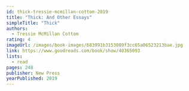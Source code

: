 ```yaml
---
id: thick-tressie-mcmillan-cottom-2019
title: "Thick: And Other Essays"
simpleTitle: "Thick"
authors:
  - Tressie McMillan Cottom
rating: 4
imageUrl: /images/book-images/683991b3153089f3cc65a06523213bae.jpg
link: https://www.goodreads.com/book/show/40365093
lists:
  - read
pages: 248
publisher: New Press
yearPublished: 2019
---
```

